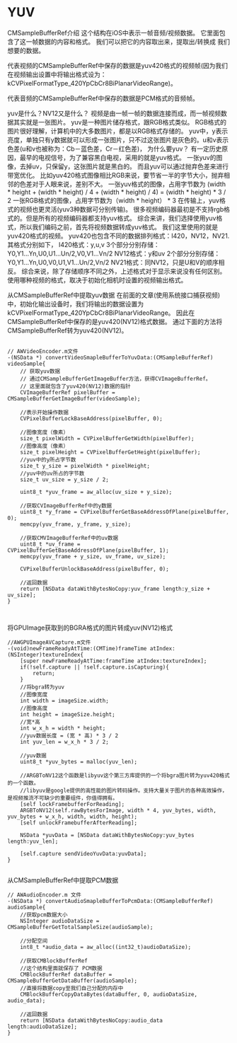 # YUV


CMSampleBufferRef介绍
这个结构在iOS中表示一帧音频/视频数据。
它里面包含了这一帧数据的内容和格式。
我们可以把它的内容取出来，提取出/转换成 我们想要的数据。


代表视频的CMSampleBufferRef中保存的数据是yuv420格式的视频帧(因为我们在视频输出设置中将输出格式设为：kCVPixelFormatType_420YpCbCr8BiPlanarVideoRange)。


代表音频的CMSampleBufferRef中保存的数据是PCM格式的音频帧。


yuv是什么？NV12又是什么？
视频是由一帧一帧的数据连接而成，而一帧视频数据其实就是一张图片。
yuv是一种图片储存格式，跟RGB格式类似。
RGB格式的图片很好理解，计算机中的大多数图片，都是以RGB格式存储的。
yuv中，y表示亮度，单独只有y数据就可以形成一张图片，只不过这张图片是灰色的。u和v表示色差(u和v也被称为：Cb－蓝色差，Cr－红色差)，
为什么要yuv？
有一定历史原因，最早的电视信号，为了兼容黑白电视，采用的就是yuv格式。
一张yuv的图像，去掉uv，只保留y，这张图片就是黑白的。
而且yuv可以通过抛弃色差来进行带宽优化。
比如yuv420格式图像相比RGB来说，要节省一半的字节大小，抛弃相邻的色差对于人眼来说，差别不大。
一张yuv格式的图像，占用字节数为 (width * height + (width * height) / 4 + (width * height) / 4) = (width * height) * 3 / 2
一张RGB格式的图像，占用字节数为（width * height） * 3
在传输上，yuv格式的视频也更灵活(yuv3种数据可分别传输)。
很多视频编码器最初是不支持rgb格式的。但是所有的视频编码器都支持yuv格式。
综合来讲，我们选择使用yuv格式，所以我们编码之前，首先将视频数据转成yuv格式。
我们这里使用的就是yuv420格式的视频。
yuv420也包含不同的数据排列格式：I420，NV12，NV21.
其格式分别如下，
I420格式：y,u,v 3个部分分别存储：Y0,Y1...Yn,U0,U1...Un/2,V0,V1...Vn/2
NV12格式：y和uv 2个部分分别存储：Y0,Y1...Yn,U0,V0,U1,V1...Un/2,Vn/2
NV21格式：同NV12，只是U和V的顺序相反。
综合来说，除了存储顺序不同之外，上述格式对于显示来说没有任何区别。
使用哪种视频的格式，取决于初始化相机时设置的视频输出格式。



从CMSampleBufferRef中提取yuv数据
在前面的文章(使用系统接口捕获视频)中，初始化输出设备时，我们将输出的数据设置为kCVPixelFormatType_420YpCbCr8BiPlanarVideoRange。
因此在CMSampleBufferRef中保存的是yuv420(NV12)格式数据。
通过下面的方法将CMSampleBufferRef转为yuv420(NV12)。



```

// AWVideoEncoder.m文件
-(NSData *) convertVideoSmapleBufferToYuvData:(CMSampleBufferRef) videoSample{
    // 获取yuv数据
    // 通过CMSampleBufferGetImageBuffer方法，获得CVImageBufferRef。
    // 这里面就包含了yuv420(NV12)数据的指针
    CVImageBufferRef pixelBuffer = CMSampleBufferGetImageBuffer(videoSample);
    
    //表示开始操作数据
    CVPixelBufferLockBaseAddress(pixelBuffer, 0);
    
    //图像宽度（像素）
    size_t pixelWidth = CVPixelBufferGetWidth(pixelBuffer);
    //图像高度（像素）
    size_t pixelHeight = CVPixelBufferGetHeight(pixelBuffer);
    //yuv中的y所占字节数
    size_t y_size = pixelWidth * pixelHeight;
    //yuv中的uv所占的字节数
    size_t uv_size = y_size / 2;
    
    uint8_t *yuv_frame = aw_alloc(uv_size + y_size);
    
    //获取CVImageBufferRef中的y数据
    uint8_t *y_frame = CVPixelBufferGetBaseAddressOfPlane(pixelBuffer, 0);
    memcpy(yuv_frame, y_frame, y_size);
    
    //获取CMVImageBufferRef中的uv数据
    uint8_t *uv_frame = CVPixelBufferGetBaseAddressOfPlane(pixelBuffer, 1);
    memcpy(yuv_frame + y_size, uv_frame, uv_size);
    
    CVPixelBufferUnlockBaseAddress(pixelBuffer, 0);
    
    //返回数据
    return [NSData dataWithBytesNoCopy:yuv_frame length:y_size + uv_size];
}



```


将GPUImage获取到的BGRA格式的图片转成yuv(NV12)格式



```
//AWGPUImageAVCapture.m文件
-(void)newFrameReadyAtTime:(CMTime)frameTime atIndex:(NSInteger)textureIndex{
    [super newFrameReadyAtTime:frameTime atIndex:textureIndex];
    if(!self.capture || !self.capture.isCapturing){
        return;
    }
    //将bgra转为yuv
    //图像宽度
    int width = imageSize.width;
    //图像高度
    int height = imageSize.height;
    //宽*高
    int w_x_h = width * height;
    //yuv数据长度 = (宽 * 高) * 3 / 2
    int yuv_len = w_x_h * 3 / 2;
    
    //yuv数据
    uint8_t *yuv_bytes = malloc(yuv_len);
    
    //ARGBToNV12这个函数是libyuv这个第三方库提供的一个将bgra图片转为yuv420格式的一个函数。
    //libyuv是google提供的高性能的图片转码操作。支持大量关于图片的各种高效操作，是视频推流不可缺少的重要组件，你值得拥有。
    [self lockFramebufferForReading];
    ARGBToNV12(self.rawBytesForImage, width * 4, yuv_bytes, width, yuv_bytes + w_x_h, width, width, height);
    [self unlockFramebufferAfterReading];
    
    NSData *yuvData = [NSData dataWithBytesNoCopy:yuv_bytes length:yuv_len];
    
    [self.capture sendVideoYuvData:yuvData];
}


```


从CMSampleBufferRef中提取PCM数据

```
// AWAudioEncoder.m 文件
-(NSData *) convertAudioSmapleBufferToPcmData:(CMSampleBufferRef) audioSample{
    //获取pcm数据大小
    NSInteger audioDataSize = CMSampleBufferGetTotalSampleSize(audioSample);
    
    //分配空间
    int8_t *audio_data = aw_alloc((int32_t)audioDataSize);
    
    //获取CMBlockBufferRef
    //这个结构里面就保存了 PCM数据
    CMBlockBufferRef dataBuffer = CMSampleBufferGetDataBuffer(audioSample);
    //直接将数据copy至我们自己分配的内存中
    CMBlockBufferCopyDataBytes(dataBuffer, 0, audioDataSize, audio_data);
    
    //返回数据
    return [NSData dataWithBytesNoCopy:audio_data length:audioDataSize];
}


```
